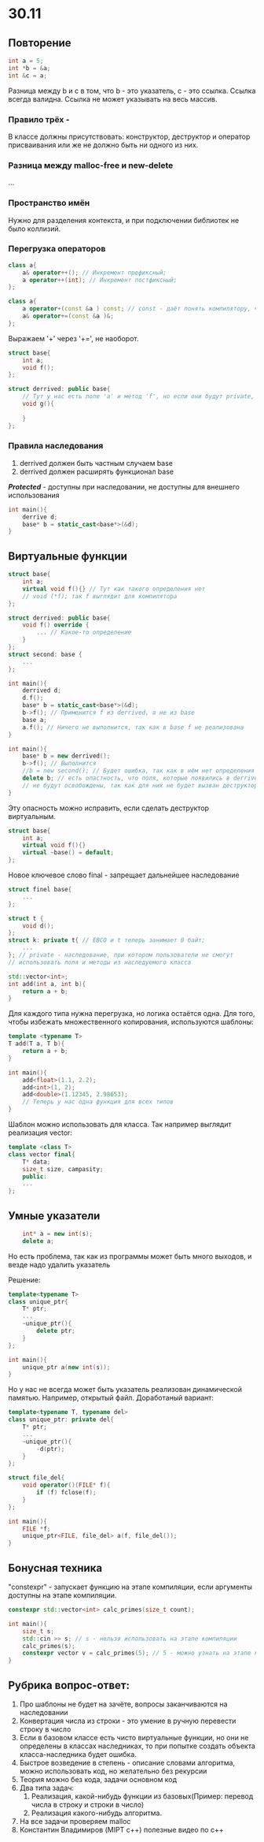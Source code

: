 # 30.11 
## Повторение
```c++
int a = 5;
int *b = &a;
int &c = a;
```
Разница между b и с в том, что b - это указатель, с - это ссылка.
Ссылка всегда валидна. Ссылка не может указывать на весь массив.
### Правило трёх -
В классе должны присутствовать: конструктор, деструктор и оператор присваивания или же не должно быть ни одного из них.
### Разница между malloc-free и new-delete
...
### Пространство имён

Нужно для разделения контекста, и при подключении библиотек не было коллизий.

### Перегрузка операторов
```c++
class a{
    a& operator++(); // Инкремент префиксный;
    a operator++(int); // Инкремент постфиксный;
};
```
```c++
class a{
    a operator+(const &a ) const; // const - даёт понять компилятору, что можно применить на const объекте
    a& operator+=(const &a )&; 
};
```
Выражаем '+' через '+=', не наоборот.
```c++
struct base{
    int a;
    void f();
};

struct derrived: public base{
    // Тут у нас есть поле 'a' и метод 'f', но если они будут private, то в они будут не доступны.
    void g(){
        
    }
};
```
### Правила наследования
1) derrived должен быть частным случаем base
2) derrived должен расширять функционал base

**_Protected_** - доступны при наследовании, не доступны для внешнего использования

```c++
int main(){
    derrive d;
    base* b = static_cast<base*>(&d);
}
```

## Виртуальные функции
```c++
struct base{
    int a;
    virtual void f(){} // Тут как такого определения нет
    // void (*f); так f выглядит для компилятора
};

struct derrived: public base{
    void f() override {
        ... // Какое-то определение
    }
};
struct second: base {
    ...
};

int main(){
    derrived d;
    d.f();
    base* b = static_cast<base*>(&d);
    b->f(); // Применится f из derrived, а не из base
    base a;
    a.f(); // Ничего не выполнится, так как в base f не реализована
}
```

```c++
int main(){
    base* b = new derrived();
    b->f(); // Выполнится
    //b = new second(); // Будет ошибка, так как в нём нет определения f
    delete b; // есть опастность, что поля, которые появились в derrived 
    // не будут освобождены, так как для них не будет вызван деструктор
}
```
Эту опасность можно исправить, если сделать деструктор виртуальным.
```c++
struct base{
    int a;
    virtual void f(){} 
    virtual ~base() = default;
};
```

Новое ключевое слово final - запрещает дальнейшее наследование
```c++
struct finel base{
    ...
};
```
```c++
struct t {
    void d();
};
struct k: private t{ // EBCO и t теперь занимает 0 байт;
    ...
}; // private - наследование, при котором пользователи не смогут 
// использовать поля и методы из наследуемого класса
```

```c++
std::vector<int>;
int add(int a, int b){
    return a + b;
}
```
Для каждого типа нужна перегрузка, но логика остаётся одна. Для того, чтобы избежать множественного копирования, используются шаблоны:
```c++
template <typename T>
T add(T a, T b){
    return a + b;
}

int main(){
    add<float>(1.1, 2.2);
    add<int>(1, 2);
    add<double>(1.12345, 2.98653);
    // Теперь у нас одна функция для всех типов
}
```
Шаблон можно использовать для класса. Так например выглядит реализация vector:
```c++
template <class T>
class vector final{
    T* data;
    size_t size, campasity;
    public:
    ...
};
```

## Умные указатели
```c++
    int* a = new int(s);
    delete a;
```
Но есть проблема, так как из программы может быть много выходов, и везде надо удалить указатель

Решение:
```c++
template<typename T>
class unique_ptr{
    T* ptr;
    ...
    ~unique_ptr(){
        delete ptr;
    }
};

int main(){
    unique_ptr a(new int(s));
}
```

Но у нас не всегда может быть указатель реализован динамической памятью. Например, открытый файл.
Доработаный вариант:
```c++
template<typename T, typename del>
class unique_ptr: private del{
    T* ptr;
    ...
    ~unique_ptr(){
        -d(ptr);
    }
};

struct file_del{
    void operator()(FILE* f){
        if (f) fclose(f);
    }
};

int main(){
    FILE *f;
    unique_ptr<FILE, file_del> a(f, file_del());
}
```

## Бонусная техника
"constexpr" - запускает функцию на этапе компиляции, если аргументы доступны на этапе компиляции.
```c++
constexpr std::vector<int> calc_primes(size_t count);

int main(){
    size_t s;
    std::cin >> s; // s - нельзя использовать на этапе компиляции 
    calc_primes(s); 
    constexpr vector v = calc_primes(5); // 5 - можно узнать на этапе компиляции, поэтому и функция будет посчитана на этапе компиляции.
}
```
## Рубрика вопрос-ответ:
1) Про шаблоны не будет на зачёте, вопросы заканчиваются на наследовании
2) Конвертация числа из строки - это умение в ручную перевести строку в число
3) Если в базовом классе есть чисто виртуальные функции, но они не определены в классах наследниках, то при попытке создать объекта класса-наследника будет ошибка.
4) Быстрое возведение в степень - описание словами алгоритма, можно использовать код, но желательно без рекурсии
5) Теория можно без кода, задачи основном код
6) Два типа задач:
   1) Реализация, какой-нибудь функции из базовых(Пример: перевод числа в строку и строки в число)
   2) Реализация какого-нибудь алгоритма.
7) На все задачи проверяем malloc
8) Константин Владимиров (MIPT c++) полезные видео по с++